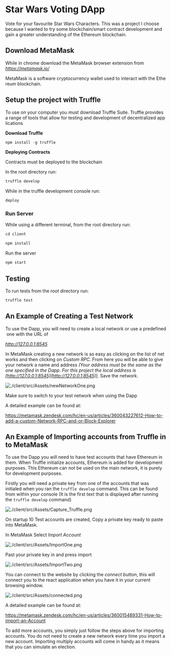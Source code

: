 # Star Wars Voting DApp

Vote for your favourite Star Wars Characters. This was a project I choose because I wanted to try some blockchain/smart contract development and gain a greater understanding of the Ethereum blockchain.

## **Download MetaMask**

While in chrome download the MetaMask browser extension from *https://metamask.io/*

MetaMask is a software cryptocurrency wallet used to interact with the Ethereum blockchain.

## **Setup the project with Truffle**

To use on your computer you must download Truffle Suite. Truffle provides a range of tools that allow for testing and development of decentralized applications

**Download Truffle**

```bash
npm install -g truffle
```

**Deploying Contracts**

Contracts must be deployed to the blockchain

In the root directory run:

```bash
truffle develop
```

While in the truffle development console run: 

```bash
deploy
```

### **Run Server**

While using a different terminal, from the root directory run:

```bash
cd client

npm install
```

Run the server

```bash
npm start
```

## Testing

To run tests from the root directory run:

```bash
truffle test
```

## **An Example of Creating a Test Network**

To use the Dapp, you will need to create a local network or use a predefined one with the URL of 

*http://127.0.0.1:8545*

In MetaMask creating a new network is as easy as clicking on the list of networks and then clicking on *Custom RPC.* From here you will be able to give your network a name and address *(Your address must be the same as the one specified in the Dapp. For this project the local address is [http://127.0.0.1:8545](http://127.0.0.1:8545))*. Save the network.

![./client/src/Assets/newNetworkOne.png](./client/src/Assets/newNetworkOne.png)

Make sure to switch to your test network when using the Dapp

A detailed example can be found at: 

https://metamask.zendesk.com/hc/en-us/articles/360043227612-How-to-add-a-custom-Network-RPC-and-or-Block-Explorer

## **An Example of Importing accounts from Truffle into MetaMask**

To use the Dapp you will need to have test accounts that have Ethereum in them. When Truffle initialize accounts, Ethereum is added for development purposes. This Ethereum can not be used on the main network, it is purely for development purposes.  

Firstly you will need a private key from one of the accounts that was initialed when you ran the `truffle develop` command. This can be found from within your console (It is the first text that is displayed after running the `truffle develop` command)

 

![./client/src/Assets/Capture_Truffle.png](./client/src/Assets/Capture_Truffle.png)

On startup 10 Test accounts are created, Copy a private key ready to paste into MetaMask.

In MetaMask Select *Import Account*

![./client/src/Assets/ImportOne.png](./client/src/Assets/ImportOne.png)

Past your private key in and press import

![./client/src/Assets/ImportTwo.png](./client/src/Assets/ImportTwo.png)

You can connect to the website by clicking the *connect button*, this will connect you to the react application when you have it in your current browsing window.

![./client/src/Assets/connected.png](./client/src/Assets/connected.png)

A detailed example can be found at: 

https://metamask.zendesk.com/hc/en-us/articles/360015489331-How-to-import-an-Account

To add more accounts, you simply just follow the steps above for importing accounts. You do not need to create a new network every time you import a new account. Importing multiply accounts will come in handy as it means that you can simulate an election.
